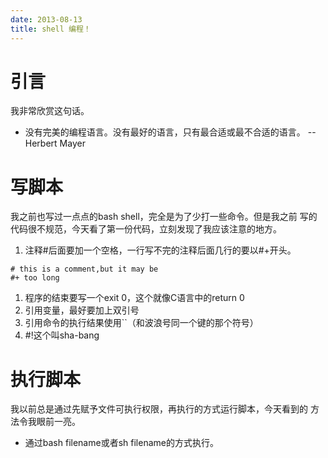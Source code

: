 ```yaml
---
date: 2013-08-13
title: shell 编程！
---
```


引言
====

我非常欣赏这句话。

-   没有完美的编程语言。没有最好的语言，只有最合适或最不合适的语言。
    --Herbert Mayer

写脚本
======

我之前也写过一点点的bash shell，完全是为了少打一些命令。但是我之前
写的代码很不规范，今天看了第一份代码，立刻发现了我应该注意的地方。

1.  注释\#后面要加一个空格，一行写不完的注释后面几行的要以\#+开头。

``` {.example}
# this is a comment,but it may be
#+ too long
```

1.  程序的结束要写一个exit 0，这个就像C语言中的return 0
2.  引用变量，最好要加上双引号
3.  引用命令的执行结果使用\`\`（和波浪号同一个键的那个符号）
4.  \#!这个叫sha-bang

执行脚本
========

我以前总是通过先赋予文件可执行权限，再执行的方式运行脚本，今天看到的
方法令我眼前一亮。

-   通过bash filename或者sh filename的方式执行。

